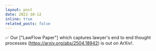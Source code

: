 ```yaml
---
layout: post
date: 2022-10-12 
inline: true
related_posts: false
---
```


✅ Our ["LawFlow Paper"] which captures lawyer's end to end thought processes (https://arxiv.org/abs/2504.18942) is out on ArXiv!.
